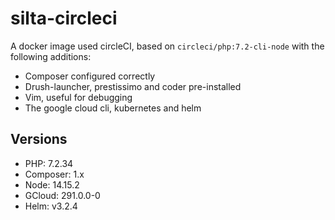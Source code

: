 # silta-circleci
A docker image used circleCI, based on `circleci/php:7.2-cli-node` with the following additions:

- Composer configured correctly
- Drush-launcher, prestissimo and coder pre-installed
- Vim, useful for debugging
- The google cloud cli, kubernetes and helm

## Versions
- PHP: 7.2.34
- Composer: 1.x
- Node: 14.15.2
- GCloud: 291.0.0-0
- Helm: v3.2.4
